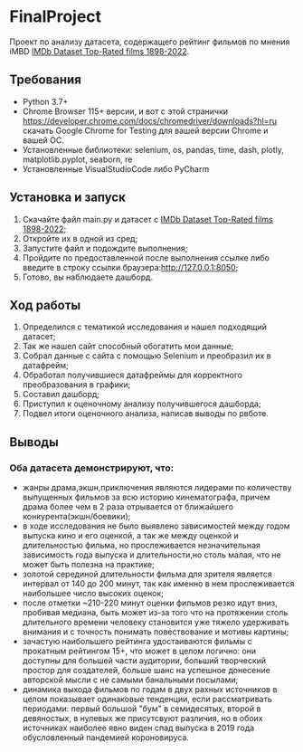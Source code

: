 # FinalProject

Проект по анализу датасета, содержащего рейтинг фильмов по мнения iMBD [IMDb Dataset Top-Rated films 1898-2022](https://www.kaggle.com/datasets/digvijaysinhgohil/imdb-dataset-toprated-films-18982022/code).

## Требования
- Python 3.7+
- Chrome Browser 115+ версии, и вот с этой странички https://developer.chrome.com/docs/chromedriver/downloads?hl=ru  скачать Google Chrome for Testing для вашей версии Chrome и вашей ОС.
- Установленные библиотеки: selenium, os, pandas, time, dash, plotly, matplotlib.pyplot, seaborn, re 
- Установленные VisualStudioCode либо PyCharm

## Установка и запуск
1. Скачайте файл main.py и датасет с [IMDb Dataset Top-Rated films 1898-2022](https://www.kaggle.com/datasets/digvijaysinhgohil/imdb-dataset-toprated-films-18982022/code);
2. Откройте их в одной из сред;
3. Запустите файл и подождите выполнения;
4. Пройдите по предоставленной после выполнения ссылке либо введите в строку ссылки браузера:http://127.0.0.1:8050;
5. Готово, вы наблюдаете дашборд.

## Ход работы
1. Определился с тематикой исследования и нашел подходящий датасет;
2. Так же нашел сайт способный обогатить мои данные;
3. Собрал данные с сайта с помощью Selenium и преобразил их в датафрейм;
4. Обработал получившиеся датафреймы для корректного преобразования в графики;
5. Составил дашборд;
6. Приступил к оценочному анализу получившегося дашборда;
7. Подвел итоги оценочного анализа, написав выводы по рвботе.

## Выводы
### Оба датасета демонстрируют, что:
 - жанры драма,экшн,приключения являются лидерами по количеству выпущенных фильмов за всю историю кинематографа, причем драма более чем в 2 раза отрывается от ближайшего конкурента(экшн/боевики);
 - в ходе исследования не было выявлено зависимостей между годом выпуска кино и его оценкой, а так же между оценкой и длительностью фильма, но прослеживается незначительная зависимость года выпуска и длительности,но столь малая, что не может быть полезна на практике;
 - золотой серединой длительности фильма для зрителя является интервал от 140 до 200 минут, так как именно в нем прослеживается наибольшее число высоких оценок;
 - после отметки ~210-220 минут оценки фильмов резко идут вниз, пробивая медиана, быть может из-за того что на протяжении столь длительного времени человеку становится уже тяжело удерживать внимания и с точность понимать повествование и мотивы картины;
 - зачастую наибольшего рейтинга удостаиваются фильмы с прокатным рейтингом 15+, что может в целом логично: они доступны для большей части аудитории, больший творческий простор для создателей, больше шанс на успешное донесение авторской мысли с не самыми банальными посылами;
 - динамика выхода фильмов по годам в двух рахных источников в целом показывает одинаковые тенденции, если рассматривать периодами: первый большой "бум" в семидесятых, второй в девяностых, в нулевых же присутсвуют различия, но в обоих источниках наиболее явно виден спад выпуска в 2019 года обусловленный пандемией короновируса.
   
